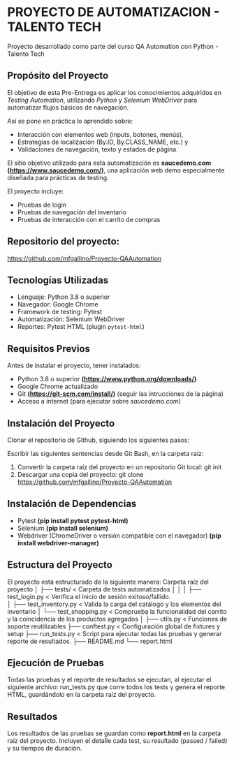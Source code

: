 # PROYECTO DE AUTOMATIZACION - TALENTO TECH

Proyecto desarrollado como parte del curso QA Automation con Python - Talento Tech

## Propósito del Proyecto
El objetivo de esta Pre-Entrega es aplicar los conocimientos adquiridos en *Testing Automation*, utilizando *Python* y *Selenium WebDriver* para automatizar flujos básicos de navegación. 

Así se pone en práctica lo aprendido sobre:
- Interacción con elementos web (inputs, botones, menús), 
- Estrategias de localización (By.ID, By.CLASS_NAME, etc.) y 
- Validaciones de navegación, texto y estados de página. 

El sitio objetivo utilizado para esta automatización es **saucedemo.com (https://www.saucedemo.com/)**, una aplicación web demo especialmente diseñada para prácticas de testing.

El proyecto incluye:
- Pruebas de login
- Pruebas de navegación del inventario
- Pruebas de interacción con el carrito de compras


## Repositorio del proyecto: 
https://github.com/mfgallino/Proyecto-QAAutomation


## Tecnologías Utilizadas
- Lenguaje:             Python 3.8 o superior 
- Navegador:            Google Chrome   
- Framework de testing: Pytest  
- Automatización:       Selenium WebDriver  
- Reportes:             Pytest HTML (plugin `pytest-html`)  


## Requisitos Previos
Antes de instalar el proyecto, tener instalados:

- Python 3.8 o superior **(https://www.python.org/downloads/)**
- Google Chrome actualizado
- Git **(https://git-scm.com/install/)** (seguir las intrucciones de la página)
- Acceso a internet (para ejecutar sobre *saucedemo.com*)


## Instalación del Proyecto
Clonar el repositorio de Github, siguiendo los siguientes pasos: 

Escribir las siguientes sentencias desde Git Bash, en la carpeta raíz:
1. Convertir la carpeta raíz del proyecto en un repositorio Git local:
git init
2. Descargar una copia del proyecto:
git clone https://github.com/mfgallino/Proyecto-QAAutomation 


## Instalación de Dependencias
- Pytest **(pip install pytest pytest-html)**
- Selenium **(pip install selenium)**
- Webdriver (ChromeDriver o versión compatible con el navegador) **(pip install webdriver-manager)**


## Estructura del Proyecto
El proyecto está estructurado de la siguiente manera:
Carpeta raíz del proyecto
│
├── tests/           < Carpeta de tests automatizados
│    │
│    ├── test_login.py      < Verifica el inicio de sesión exitoso/fallido.    
│    ├── test_inventory.py  < Valida la carga del catálogo y los elementos del inventario
│    └── test_shopping.py   < Comprueba la funcionalidad del carrito y la coincidencia de los productos agregados
│
├── utils.py        < Funciones de soporte reutilizables
├── conftest.py     < Configuración global de fixtures y setup
├── run_tests.py    < Script para ejecutar todas las pruebas y generar reporte de resultados.
├── README.md
└── report.html


## Ejecución de Pruebas
Todas las pruebas y el reporte de resultados se ejecutan, al ejecutar el siguiente archivo: 
run_tests.py
que corre todos los tests y genera el reporte HTML, guardándolo en la carpeta raíz del proyecto. 


## Resultados
Los resultados de las pruebas se guardan como **report.html** en la carpeta raíz del proyecto.
Incluyen el detalle cada test, su resultado (passed / failed) y su tiempos de duración.